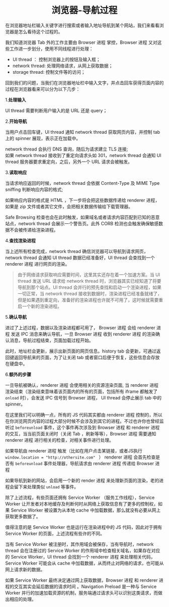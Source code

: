 # <center>浏览器-导航过程</center>

在浏览器地址栏输入关键字进行搜索或者输入地址导航到某个网站，我们来看看浏览器是怎么看待这个过程的。

我们知道浏览器 Tab 外的工作主要由 Browser 进程 掌控，Browser 进程 又对这些工作进一步划分，使用不同线程进行处理：

- UI thread ： 控制浏览器上的按钮及输入框；
- network thread: 处理网络请求，从网上获取数据；
- storage thread: 控制文件等的访问；


回到我们的问题，当我们在浏览器地址栏中输入文字，并点击回车获得页面内容的过程在浏览器看来可以分为以下几步：

1.**处理输入**

UI thread 需要判断用户输入的是 URL 还是 query；

2.**开始导航**

当用户点击回车键，UI thread 通知 network thread 获取网页内容，并控制 tab 上的 spinner 展现，表示正在加载中。

network thread 会执行 DNS 查询，随后为请求建立 TLS 连接;  
如果 network thread 接收到了重定向请求头如 301，network thread 会通知 UI thread 服务器要求重定向，之后，另外一个 URL 请求会被触发。

3.**读取响应**

当请求响应返回的时候，network thread 会依据 Content-Type 及 MIME Type sniffing 判断响应内容的格式;

如果响应内容的格式是 HTML ，下一步将会把这些数据传递给 renderer 进程，如果是 zip 文件或者其它文件，会把相关数据传输给下载管理器。

Safe Browsing 检查也会在此时触发，如果域名或者请求内容匹配到已知的恶意站点，network thread 会展示一个警告页。此外 CORB 检测也会触发确保敏感数据不会被传递给渲染进程。

4.**查找渲染进程**

当上述所有检查完成，network thread 确信浏览器可以导航到请求网页，network thread 会通知 UI thread 数据已经准备好，UI thread 会查找到一个 renderer 进程 进行网页的渲染。

>由于网络请求获取响应需要时间，这里其实还存在着一个加速方案。当 UI thread 发送 URL 请求给 network thread 时，浏览器其实已经知道了将要导航到那个站点。UI thread 会并行的预先查找和启动一个渲染进程，如果一切正常，当 network thread 接收到数据时，渲染进程已经准备就绪了，但是如果遇到重定向，准备好的渲染进程也许就不可用了，这时候就需要重启一个新的渲染进程。

5.**确认导航**

进过了上述过程，数据以及渲染进程都可用了， Browser 进程 会给 renderer 进程 发送 IPC 消息来确认导航，一旦 Browser 进程 收到 renderer 进程 的渲染确认消息，导航过程结束，页面加载过程开始。

此时，地址栏会更新，展示出新页面的网页信息。history tab 会更新，可通过返回键返回导航来的页面，为了让关闭 tab 或者窗口后便于恢复，这些信息会存放在硬盘中。

6.**额外的步骤**

一旦导航被确认，renderer 进程 会使用相关的资源渲染页面, 当 renderer 进程 渲染结束（渲染结束意味着该页面内的所有的页面，包括所有 iframe 都触发了 `onload` 时），会发送 IPC 信号到 Browser 进程， UI thread 会停止展示 tab 中的 spinner。

在这里我们可以明确一点，所有的 JS 代码其实都由 renderer 进程 控制的，所以在你浏览网页内容的过程大部分时候不会涉及到其它的进程。不过也许你也曾经监听过 `beforeunload` 事件，这个事件再次涉及到 Browser 进程 和 renderer 进程 的交互，当当前页面关闭时（关闭 Tab ，刷新等等），Browser 进程 需要通知 renderer 进程 进行相关的检查，对相关事件进行处理。

如果导航由 renderer 进程 触发（比如在用户点击某链接，或者JS执行 `window.location = "http://othersite.com" ` ） renderer 进程 会首先检查是否有 `beforeunload` 事件处理器，导航请求由 renderer 进程 传递给 Browser 进程

如果导航到新的网站，会启用一个新的 render 进程 来处理新页面的渲染，老的进程会留下来处理类似 `unload` 等事件。

除了上述流程，有些页面还拥有 Service Worker （服务工作线程），Service Worker 让开发者对本地缓存及判断何时从网络上获取信息有了更多的控制权，如果 Service Worker 被设置为从本地 cache 中加载数据，那么就没有必要从网上获取更多数据了。

值得注意的是 Service Worker 也是运行在渲染进程中的 JS 代码，因此对于拥有 Service Worker 的页面，上述流程有些许的不同。

当有 Service Worker 被注册时，其作用域会被保存，当有导航时，network thread 会在注册过的 Service Worker 的作用域中检查相关域名，如果存在对应的 Service Worker，UI thread 会找到一个 renderer 进程 来处理相关代码，Service Worker 可能会从 cache 中加载数据，从而终止对网络的请求，也可能从网上请求新的数据。

如果 Service Worker 最终决定通过网上获取数据，Browser 进程 和 renderer 进程的交互其实会延后数据的请求时间 。Navigation Preload 是一种与 Service Worker 并行的加速加载资源的机制，服务端通过请求头可以识别这类请求，而做出相应的处理。

